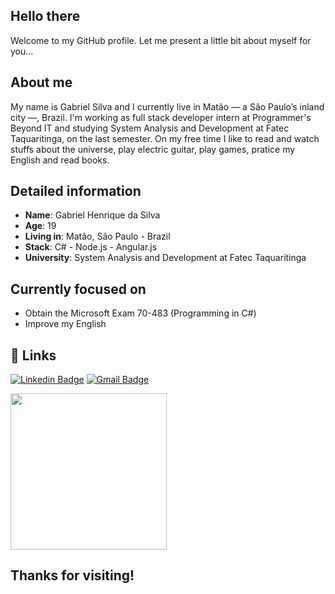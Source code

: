 ## Hello there

Welcome to my GitHub profile. Let me present a little bit about myself for you...

## About me

My name is Gabriel Silva and I currently live in Matão — a São Paulo’s inland city —, Brazil. I'm working as full stack developer intern at Programmer's Beyond IT and studying System Analysis and Development at Fatec Taquaritinga, on the last semester. On my free time I like to read and watch stuffs about the universe, play electric guitar, play games, pratice my English and read books.

## Detailed information

* **Name**: Gabriel Henrique da Silva
* **Age**: 19
* **Living in**: Matão, São Paulo - Brazil
* **Stack**: C# - Node.js - Angular.js
* **University**: System Analysis and Development at Fatec Taquaritinga

## Currently focused on

- Obtain the Microsoft Exam 70-483 (Programming in C#)
- Improve my English

## 🔗 Links
[![Linkedin Badge](https://img.shields.io/badge/-LinkedIn-blue?style=flat-square&logo=Linkedin&logoColor=white&link=https://www.linkedin.com/in/gabriel-silva-521793163/)](https://www.linkedin.com/in/gabriel-silva-521793163/)
[![Gmail Badge](https://img.shields.io/badge/-Gmail-c14438?style=flat-square&logo=Gmail&logoColor=white&link=mailto:gabrielsilva7731@gmail.com)](mailto:gabrielsilva7731@gmail.com)

<img align="center" width="250" src="https://media.giphy.com/media/26AHqZycSplGWWPAI/giphy.gif">

## Thanks for visiting!
